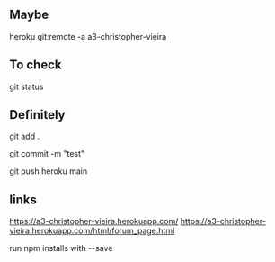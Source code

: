 ## Maybe
heroku git:remote -a a3-christopher-vieira



## To check
git status



## Definitely
git add .

git commit -m "test"

git push heroku main

## links
https://a3-christopher-vieira.herokuapp.com/
https://a3-christopher-vieira.herokuapp.com/html/forum_page.html


run npm installs with --save
